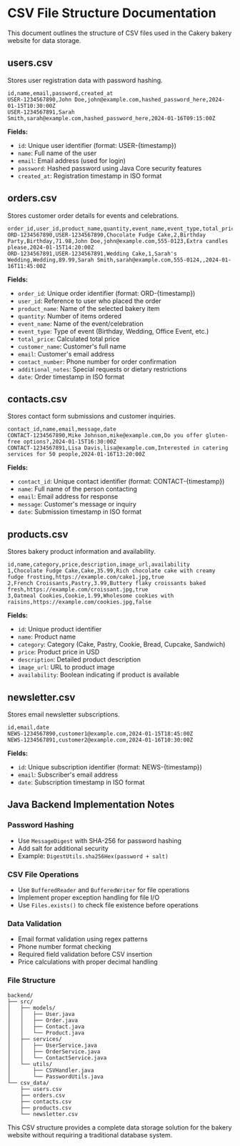 # CSV File Structure Documentation

This document outlines the structure of CSV files used in the Cakery bakery website for data storage.

## users.csv
Stores user registration data with password hashing.

```csv
id,name,email,password,created_at
USER-1234567890,John Doe,john@example.com,hashed_password_here,2024-01-15T10:30:00Z
USER-1234567891,Sarah Smith,sarah@example.com,hashed_password_here,2024-01-16T09:15:00Z
```

**Fields:**
- `id`: Unique user identifier (format: USER-{timestamp})
- `name`: Full name of the user
- `email`: Email address (used for login)
- `password`: Hashed password using Java Core security features
- `created_at`: Registration timestamp in ISO format

## orders.csv
Stores customer order details for events and celebrations.

```csv
order_id,user_id,product_name,quantity,event_name,event_type,total_price,customer_name,email,contact_number,additional_notes,date
ORD-1234567890,USER-1234567890,Chocolate Fudge Cake,2,Birthday Party,Birthday,71.98,John Doe,john@example.com,555-0123,Extra candles please,2024-01-15T14:20:00Z
ORD-1234567891,USER-1234567891,Wedding Cake,1,Sarah's Wedding,Wedding,89.99,Sarah Smith,sarah@example.com,555-0124,,2024-01-16T11:45:00Z
```

**Fields:**
- `order_id`: Unique order identifier (format: ORD-{timestamp})
- `user_id`: Reference to user who placed the order
- `product_name`: Name of the selected bakery item
- `quantity`: Number of items ordered
- `event_name`: Name of the event/celebration
- `event_type`: Type of event (Birthday, Wedding, Office Event, etc.)
- `total_price`: Calculated total price
- `customer_name`: Customer's full name
- `email`: Customer's email address
- `contact_number`: Phone number for order confirmation
- `additional_notes`: Special requests or dietary restrictions
- `date`: Order timestamp in ISO format

## contacts.csv
Stores contact form submissions and customer inquiries.

```csv
contact_id,name,email,message,date
CONTACT-1234567890,Mike Johnson,mike@example.com,Do you offer gluten-free options?,2024-01-15T16:30:00Z
CONTACT-1234567891,Lisa Davis,lisa@example.com,Interested in catering services for 50 people,2024-01-16T13:20:00Z
```

**Fields:**
- `contact_id`: Unique contact identifier (format: CONTACT-{timestamp})
- `name`: Full name of the person contacting
- `email`: Email address for response
- `message`: Customer's message or inquiry
- `date`: Submission timestamp in ISO format

## products.csv
Stores bakery product information and availability.

```csv
id,name,category,price,description,image_url,availability
1,Chocolate Fudge Cake,Cake,35.99,Rich chocolate cake with creamy fudge frosting,https://example.com/cake1.jpg,true
2,French Croissants,Pastry,3.99,Buttery flaky croissants baked fresh,https://example.com/croissant.jpg,true
3,Oatmeal Cookies,Cookie,1.99,Wholesome cookies with raisins,https://example.com/cookies.jpg,false
```

**Fields:**
- `id`: Unique product identifier
- `name`: Product name
- `category`: Category (Cake, Pastry, Cookie, Bread, Cupcake, Sandwich)
- `price`: Product price in USD
- `description`: Detailed product description
- `image_url`: URL to product image
- `availability`: Boolean indicating if product is available

## newsletter.csv
Stores email newsletter subscriptions.

```csv
id,email,date
NEWS-1234567890,customer1@example.com,2024-01-15T18:45:00Z
NEWS-1234567891,customer2@example.com,2024-01-16T10:30:00Z
```

**Fields:**
- `id`: Unique subscription identifier (format: NEWS-{timestamp})
- `email`: Subscriber's email address
- `date`: Subscription timestamp in ISO format

## Java Backend Implementation Notes

### Password Hashing
- Use `MessageDigest` with SHA-256 for password hashing
- Add salt for additional security
- Example: `DigestUtils.sha256Hex(password + salt)`

### CSV File Operations
- Use `BufferedReader` and `BufferedWriter` for file operations
- Implement proper exception handling for file I/O
- Use `Files.exists()` to check file existence before operations

### Data Validation
- Email format validation using regex patterns
- Phone number format checking
- Required field validation before CSV insertion
- Price calculations with proper decimal handling

### File Structure
```
backend/
├── src/
│   ├── models/
│   │   ├── User.java
│   │   ├── Order.java
│   │   ├── Contact.java
│   │   └── Product.java
│   ├── services/
│   │   ├── UserService.java
│   │   ├── OrderService.java
│   │   └── ContactService.java
│   └── utils/
│       ├── CSVHandler.java
│       └── PasswordUtils.java
└── csv_data/
    ├── users.csv
    ├── orders.csv
    ├── contacts.csv
    ├── products.csv
    └── newsletter.csv
```

This CSV structure provides a complete data storage solution for the bakery website without requiring a traditional database system.